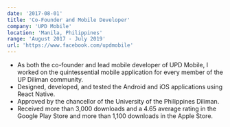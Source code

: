 ```yaml
---
date: '2017-08-01'
title: 'Co-Founder and Mobile Developer'
company: 'UPD Mobile'
location: 'Manila, Philippines'
range: 'August 2017 - July 2019'
url: 'https://www.facebook.com/updmobile'
---
```


- As both the co-founder and lead mobile developer of UPD Mobile, I worked on the quintessential mobile application for every member of the UP Diliman community.
- Designed, developed, and tested the Android and iOS applications using React Native.
- Approved by the chancellor of the University of the Philippines Diliman.
- Received more than 3,000 downloads and a 4.65 average rating in the Google Play Store and more than 1,100 downloads in the Apple Store.

